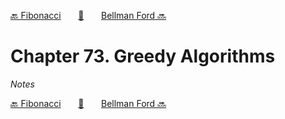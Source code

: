 [🔙 Fibonacci][previous-chapter]&nbsp;&nbsp;&nbsp;&nbsp;&nbsp;&nbsp;&nbsp;[🏡][readme]&nbsp;&nbsp;&nbsp;&nbsp;&nbsp;&nbsp;&nbsp;[Bellman Ford 🔜][upcoming-chapter]

# Chapter 73. Greedy Algorithms

_Notes_

[🔙 Fibonacci][previous-chapter]&nbsp;&nbsp;&nbsp;&nbsp;&nbsp;&nbsp;&nbsp;[🏡][readme]&nbsp;&nbsp;&nbsp;&nbsp;&nbsp;&nbsp;&nbsp;[Bellman Ford 🔜][upcoming-chapter]

[readme]: README.md
[previous-chapter]: ch072-fibonacci.md
[upcoming-chapter]: ch074-bellman-ford.md